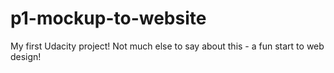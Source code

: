 # p1-mockup-to-website
My first Udacity project!
Not much else to say about this - a fun start to web design!
